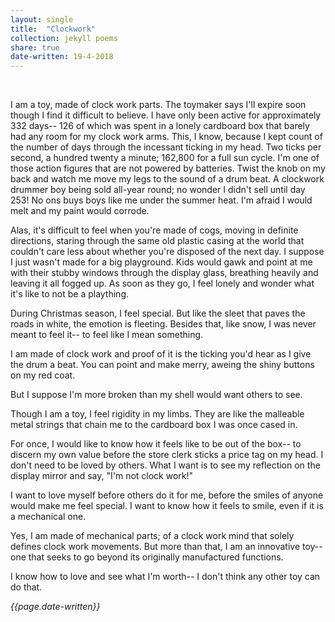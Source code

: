 ```yaml
---
layout: single
title:  "Clockwork" 
collection: jekyll poems
share: true
date-written: 19-4-2018
---
```


&nbsp;
&nbsp;


<p>
I am a toy, made of clock work parts. The toymaker says I'll expire soon though I find it difficult to believe. I have only been active for approximately 332 days-- 126 of which was spent in a lonely cardboard box that barely had any room for my clock work arms. This, I know, because I kept count of the number of days through the incessant ticking in my head. Two ticks per second, a hundred twenty a minute; 162,800 for a full sun cycle. I'm one of those action figures that are not powered by batteries. Twist the knob on my back and watch me move my legs to the sound of a drum beat. A clockwork drummer boy being sold all-year round; no wonder I didn't sell until day 253! No ons buys boys like me under the summer heat. I'm afraid I would melt and my paint would corrode.
</p>

<p>
Alas, it's difficult to feel when you're made of cogs, moving in definite directions, staring through the same old plastic casing at the world that couldn't care less about whether you're disposed of the next day. I suppose I just wasn't made for a big playground. Kids would gawk and point at me with their stubby windows through the display glass, breathing heavily and leaving it all fogged up. As soon as they go, I feel lonely and wonder what it's like to not be a plaything. 
</p>

<p>
During Christmas season, I feel special. But like the sleet that paves the roads in white, the emotion is fleeting. Besides that, like snow, I was never meant to feel it-- to feel like I mean something.
</p>

<p>
I am made of clock work and proof of it is the ticking you'd hear as I give the drum a beat. You can point and make merry, aweing the shiny buttons on my red coat. 
</p>

<p>
But I suppose I'm more broken than my shell would want others to see.
</p>

<p>
Though I am a toy, I feel rigidity in my limbs. They are like the malleable metal strings that chain me to the cardboard box I was once cased in.
</p>

<p>
For once, I would like to know how it feels like to be out of the box-- to discern my own value before the store clerk sticks a price tag on my head. I don't need to be loved by others. What I want is to see my reflection on the display mirror and say,  "I'm not clock work!" 
</p>

<p>
I want to love myself before others do it for me, before the smiles of anyone would make me feel special. I want to know how it feels to smile, even if it is a mechanical one.
</p>

<p>
Yes, I am made of mechanical parts; of a clock work mind that solely defines clock work movements. But more than that, I am an innovative toy-- one that seeks to go beyond its originally manufactured functions.
</p>

<p>
I know how to love and see what I'm worth-- I don't think any other toy can do that.
</p>
<em> {{page.date-written}} </em>
